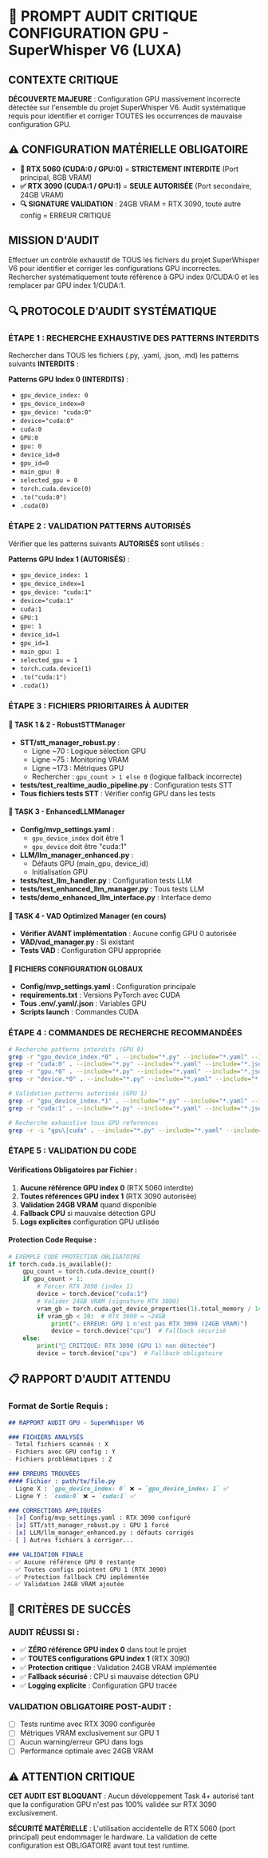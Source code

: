 # 🚨 PROMPT AUDIT CRITIQUE CONFIGURATION GPU - SuperWhisper V6 (LUXA)

## CONTEXTE CRITIQUE
**DÉCOUVERTE MAJEURE** : Configuration GPU massivement incorrecte détectée sur l'ensemble du projet SuperWhisper V6. Audit systématique requis pour identifier et corriger TOUTES les occurrences de mauvaise configuration GPU.

## ⚠️ CONFIGURATION MATÉRIELLE OBLIGATOIRE
- **🚫 RTX 5060 (CUDA:0 / GPU:0)** = **STRICTEMENT INTERDITE** (Port principal, 8GB VRAM)
- **✅ RTX 3090 (CUDA:1 / GPU:1)** = **SEULE AUTORISÉE** (Port secondaire, 24GB VRAM)
- **🔍 SIGNATURE VALIDATION** : 24GB VRAM = RTX 3090, toute autre config = ERREUR CRITIQUE

## MISSION D'AUDIT
Effectuer un contrôle exhaustif de TOUS les fichiers du projet SuperWhisper V6 pour identifier et corriger les configurations GPU incorrectes. Rechercher systématiquement toute référence à GPU index 0/CUDA:0 et les remplacer par GPU index 1/CUDA:1.

## 🔍 PROTOCOLE D'AUDIT SYSTÉMATIQUE

### ÉTAPE 1 : RECHERCHE EXHAUSTIVE DES PATTERNS INTERDITS
Rechercher dans TOUS les fichiers (.py, .yaml, .json, .md) les patterns suivants **INTERDITS** :

**Patterns GPU Index 0 (INTERDITS)** :
- `gpu_device_index: 0`
- `gpu_device_index=0`
- `gpu_device: "cuda:0"`
- `device="cuda:0"`
- `cuda:0`
- `GPU:0`
- `gpu: 0`
- `device_id=0`
- `gpu_id=0`
- `main_gpu: 0`
- `selected_gpu = 0`
- `torch.cuda.device(0)`
- `.to("cuda:0")`
- `.cuda(0)`

### ÉTAPE 2 : VALIDATION PATTERNS AUTORISÉS
Vérifier que les patterns suivants **AUTORISÉS** sont utilisés :

**Patterns GPU Index 1 (AUTORISÉS)** :
- `gpu_device_index: 1`
- `gpu_device_index=1`
- `gpu_device: "cuda:1"`
- `device="cuda:1"`
- `cuda:1`
- `GPU:1`
- `gpu: 1`
- `device_id=1`
- `gpu_id=1`
- `main_gpu: 1`
- `selected_gpu = 1`
- `torch.cuda.device(1)`
- `.to("cuda:1")`
- `.cuda(1)`

### ÉTAPE 3 : FICHIERS PRIORITAIRES À AUDITER

#### **🔴 TASK 1 & 2 - RobustSTTManager**
- **STT/stt_manager_robust.py** :
  - Ligne ~70 : Logique sélection GPU
  - Ligne ~75 : Monitoring VRAM 
  - Ligne ~173 : Métriques GPU
  - Rechercher : `gpu_count > 1 else 0` (logique fallback incorrecte)
- **tests/test_realtime_audio_pipeline.py** : Configuration tests STT
- **Tous fichiers tests STT** : Vérifier config GPU dans les tests

#### **🔴 TASK 3 - EnhancedLLMManager** 
- **Config/mvp_settings.yaml** :
  - `gpu_device_index` doit être 1
  - `gpu_device` doit être "cuda:1"
- **LLM/llm_manager_enhanced.py** :
  - Défauts GPU (main_gpu, device_id)
  - Initialisation GPU
- **tests/test_llm_handler.py** : Configuration tests LLM
- **tests/test_enhanced_llm_manager.py** : Tous tests LLM
- **tests/demo_enhanced_llm_interface.py** : Interface demo

#### **🔴 TASK 4 - VAD Optimized Manager (en cours)**
- **Vérifier AVANT implémentation** : Aucune config GPU 0 autorisée
- **VAD/vad_manager.py** : Si existant
- **Tests VAD** : Configuration GPU appropriée

#### **🔴 FICHIERS CONFIGURATION GLOBAUX**
- **Config/mvp_settings.yaml** : Configuration principale
- **requirements.txt** : Versions PyTorch avec CUDA
- **Tous .env/.yaml/.json** : Variables GPU
- **Scripts launch** : Commandes CUDA

### ÉTAPE 4 : COMMANDES DE RECHERCHE RECOMMANDÉES

```bash
# Recherche patterns interdits (GPU 0)
grep -r "gpu_device_index.*0" . --include="*.py" --include="*.yaml" --include="*.json"
grep -r "cuda:0" . --include="*.py" --include="*.yaml" --include="*.json"
grep -r "gpu.*0" . --include="*.py" --include="*.yaml" --include="*.json"
grep -r "device.*0" . --include="*.py" --include="*.yaml" --include="*.json"

# Validation patterns autorisés (GPU 1)
grep -r "gpu_device_index.*1" . --include="*.py" --include="*.yaml" --include="*.json"
grep -r "cuda:1" . --include="*.py" --include="*.yaml" --include="*.json"

# Recherche exhaustive tous GPU references
grep -r -i "gpu\|cuda" . --include="*.py" --include="*.yaml" --include="*.json"
```

### ÉTAPE 5 : VALIDATION DU CODE

#### **Vérifications Obligatoires par Fichier** :
1. **Aucune référence GPU index 0** (RTX 5060 interdite)
2. **Toutes références GPU index 1** (RTX 3090 autorisée)
3. **Validation 24GB VRAM** quand disponible
4. **Fallback CPU** si mauvaise détection GPU
5. **Logs explicites** configuration GPU utilisée

#### **Protection Code Requise** :
```python
# EXEMPLE CODE PROTECTION OBLIGATOIRE
if torch.cuda.is_available():
    gpu_count = torch.cuda.device_count()
    if gpu_count > 1:
        # Forcer RTX 3090 (index 1)
        device = torch.device("cuda:1")
        # Valider 24GB VRAM (signature RTX 3090)
        vram_gb = torch.cuda.get_device_properties(1).total_memory / 1e9
        if vram_gb < 20:  # RTX 3090 = ~24GB
            print("⚠️ ERREUR: GPU 1 n'est pas RTX 3090 (24GB VRAM)")
            device = torch.device("cpu")  # Fallback sécurisé
    else:
        print("🚨 CRITIQUE: RTX 3090 (GPU 1) non détectée")
        device = torch.device("cpu")  # Fallback obligatoire
```

## 📋 RAPPORT D'AUDIT ATTENDU

### **Format de Sortie Requis** :
```markdown
## RAPPORT AUDIT GPU - SuperWhisper V6

### FICHIERS ANALYSÉS
- Total fichiers scannés : X
- Fichiers avec GPU config : Y
- Fichiers problématiques : Z

### ERREURS TROUVÉES
#### Fichier : path/to/file.py
- Ligne X : `gpu_device_index: 0` ❌ → `gpu_device_index: 1` ✅
- Ligne Y : `cuda:0` ❌ → `cuda:1` ✅

### CORRECTIONS APPLIQUÉES  
- [x] Config/mvp_settings.yaml : RTX 3090 configuré
- [x] STT/stt_manager_robust.py : GPU 1 forcé
- [x] LLM/llm_manager_enhanced.py : défauts corrigés
- [ ] Autres fichiers à corriger...

### VALIDATION FINALE
- ✅ Aucune référence GPU 0 restante
- ✅ Toutes configs pointent GPU 1 (RTX 3090)
- ✅ Protection fallback CPU implémentée
- ✅ Validation 24GB VRAM ajoutée
```

## 🚨 CRITÈRES DE SUCCÈS

### **AUDIT RÉUSSI SI** :
- ✅ **ZÉRO référence GPU index 0** dans tout le projet
- ✅ **TOUTES configurations GPU index 1** (RTX 3090)
- ✅ **Protection critique** : Validation 24GB VRAM implémentée
- ✅ **Fallback sécurisé** : CPU si mauvaise détection GPU
- ✅ **Logging explicite** : Configuration GPU tracée

### **VALIDATION OBLIGATOIRE POST-AUDIT** :
- [ ] Tests runtime avec RTX 3090 configurée
- [ ] Métriques VRAM exclusivement sur GPU 1
- [ ] Aucun warning/erreur GPU dans logs
- [ ] Performance optimale avec 24GB VRAM

## ⚠️ ATTENTION CRITIQUE

**CET AUDIT EST BLOQUANT** : Aucun développement Task 4+ autorisé tant que la configuration GPU n'est pas 100% validée sur RTX 3090 exclusivement.

**SÉCURITÉ MATÉRIELLE** : L'utilisation accidentelle de RTX 5060 (port principal) peut endommager le hardware. La validation de cette configuration est OBLIGATOIRE avant tout test runtime. 